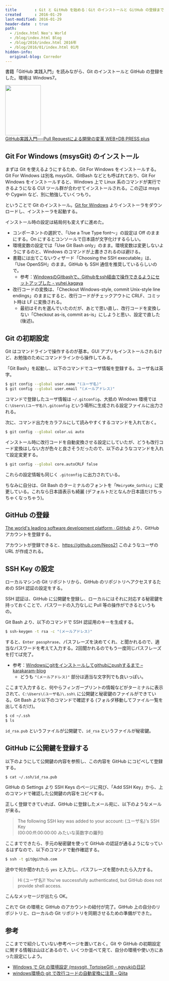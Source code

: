 ```yaml
---
title        : Git と GitHub を始める：Git のインストールと GitHub の登録まで
created      : 2016-01-29
last-modified: 2016-01-29
header-date  : true
path:
  - /index.html Neo's World
  - /blog/index.html Blog
  - /blog/2016/index.html 2016年
  - /blog/2016/01/index.html 01月
hidden-info:
  original-blog: Corredor
---
```


書籍「GitHub 実践入門」を読みながら、Git のインストールと GitHub の登録をした。環境は Windows7。

<div class="ad-amazon">
  <div class="ad-amazon-image">
    <a href="https://www.amazon.co.jp/dp/B07JLJSDMJ?tag=neos21-22&amp;linkCode=osi&amp;th=1&amp;psc=1">
      <img src="https://m.media-amazon.com/images/I/51tcyTz82UL._SL160_.jpg" width="113" height="160">
    </a>
  </div>
  <div class="ad-amazon-info">
    <div class="ad-amazon-title">
      <a href="https://www.amazon.co.jp/dp/B07JLJSDMJ?tag=neos21-22&amp;linkCode=osi&amp;th=1&amp;psc=1">GitHub実践入門──Pull Requestによる開発の変革 WEB+DB PRESS plus</a>
    </div>
  </div>
</div>

## Git For Windows (msysGit) のインストール

まずは Git を使えるようにするため、Git For Windows をインストールする。Git For Windows は別名 msysGit、GitBash などとも呼ばれており、Git For Windows をインストールすると、Windows 上で Linux 系のコマンドが実行できるようになる CUI ツール群が合わせてインストールされる。この辺は msys や Cygwin など、別に勉強していくつもり。

ということで Git のインストール。[Git for Windows](https://git-for-windows.github.io/) よりインストーラをダウンロードし、インストーラを起動する。

インストール時の設定は結局何も変えずに進めた。

- コンポーネントの選択で、「Use a True Type font～」の設定は Off のままにする。On にするとコンソールで日本語が文字化けするらしい。
- 環境変数の設定では「Use Git Bash only」のまま。環境変数は変更しないようにするのと、Windows のコマンドが上書きされるのは避ける。
- 書籍には出てこないウィザード「Choosing the SSH executable」は、「Use OpenSSH」のまま。GitHub も SSH 通信を推奨しているらしいので。
  - 参考：[WindowsのGitbashで、Githubをssh経由で操作できるようにセットアップした - yuhei.kagaya](http://yuheikagaya.hatenablog.jp/entry/2012/12/11/224216)
- 改行コードの変換は、「Checkout Windows-style, commit Unix-style line endings」のままにすると、改行コードがチェックアウトに CRLF、コミット時は LF に変換される。
  - 最初はそれを選んでいたのだが、あとで思い直し、改行コードを変換しない「Checkout as-is, commit as-is」にしようと思い、設定で直した (後述)。

## Git の初期設定

Git はコマンドラインで操作するのが基本。GUI アプリもインストールされるけど、お勉強のためにコマンドラインから操作してみる。

「Git Bash」を起動し、以下のコマンドでユーザ情報を登録する。ユーザ名は英字。

```bash
$ git config --global user.name "(ユーザ名)"
$ git config --global user.email "(メールアドレス)"
```

コマンドで登録したユーザ情報は `~/.gitconfig`、大抵の Windows 環境では `C:\Users\(ユーザ名)\.gitconfig` という場所に生成される設定ファイルに出力される。

次に、コマンド出力をカラフルにして読みやすくするコマンドを入れておく。

```bash
$ git config --global color.ui auto
```

インストール時に改行コードを自動変換させる設定にしていたが、どうも改行コード変換はしない方が色々と良さそうだったので、以下のようなコマンドを入れて設定変更する。

```bash
$ git config --global core.autoCRLF false
```

これらの設定情報も同じく `.gitconfig` に出力されている。

ちなみに自分は、Git Bash のターミナルのフォントを「`MeiryoKe_Gothic`」に変更している。これなら日本語表示も綺麗 (デフォルトだとなんか日本語だけちっちゃくなっちゃう)。

## GitHub の登録

[The world's leading software development platform · GitHub](https://github.com/) より、GitHub アカウントを登録する。

アカウントが登録できると、<https://github.com/Neos21> このようなユーザの URL が作成される。

## SSH Key の設定

ローカルマシンの Git リポジトリから、GitHub のリポジトリへアクセスするための SSH 認証の設定をする。

SSH 認証は、GitHub に公開鍵を登録し、ローカルにはそれに対応する秘密鍵を持っておくことで、パスワードの入力なしに Pull 等の操作ができるというもの。

Git Bash より、以下のコマンドで SSH 認証用のキーを生成する。

```bash
$ ssh-keygen -t rsa -c "(メールアドレス)"
```

すると、`Enter passphrase`、パスフレーズを決めてくれ、と聞かれるので、適当なパスワードを考えて入力する。2回聞かれるのでもう一度同じパスフレーズを打てば完了。

- 参考：[Windowsにgitをインストールしてgithubにpushするまで – karakaram-blog](http://www.karakaram.com/git-install)
  - どうも `"(メールアドレス)"` 部分は適当な文字列でも良いっぽい。

ここまで入力すると、何やらフィンガープリントの情報などがターミナルに表示されて、`C:\Users\(ユーザ名)\.ssh\` に公開鍵と秘密鍵のファイルができている。Git Bash より以下のコマンドで確認する (フォルダ移動してファイル一覧を出してるだけ)。

```bash
$ cd ~/.ssh
$ ls
```

`id_rsa.pub` というファイルが公開鍵で、`id_rsa` というファイルが秘密鍵。

## GitHub に公開鍵を登録する

以下のようにして公開鍵の内容を参照し、この内容を GitHub にコピペして登録する。

```bash
$ cat ~/.ssh/id_rsa.pub
```

GitHub の Settings より SSH Keys のページに飛び、「Add SSH Key」から、上のコマンドで確認した公開鍵の内容をコピペする。

正しく登録できていれば、GitHub に登録したメール宛に、以下のようなメールが来る。

> The following SSH key was added to your account: (ユーザ名)'s SSH Key  
> (00:00:ff:00:00:00 みたいな英数字の羅列)

ここまでできたら、手元の秘密鍵を使って GitHub の認証が通るようになっているはずなので、以下のコマンドで動作確認する。

```bash
$ ssh -t git@github.com
```

途中で何か聞かれたら `yes` と入力し、パスフレーズを聞かれたら入力する。

> Hi (ユーザ名)! You've successfully authenticated, but GitHub does not provide shell access.

こんなメッセージが出たら OK。

これで Git の環境と GitHub のアカウントの紐付が完了。GitHub 上の自分のリポジトリと、ローカルの Git リポジトリを同期させるための準備ができた。

## 参考

ここまでで紹介していない参考ページを置いておく。Git や GitHub の初期設定に関する情報は山ほどあるので、いくつか並べて見て、自分の環境や使い方にあった設定にしよう。

- [Windows で Git の環境設定 (msysgit, TortoiseGit) - ngyukiの日記](http://ngyuki.hatenablog.com/entry/2013/01/01/222816)
- [windows環境の git で改行コードの自動変換に注意 - Qiita](http://qiita.com/yokoh9/items/1ec8099696ade0c1f36e)
